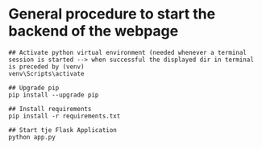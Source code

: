 # General procedure to start the backend of the webpage

    ## Activate python virtual environment (needed whenever a terminal session is started --> when successful the displayed dir in terminal is preceded by (venv)
    venv\Scripts\activate

    ## Upgrade pip
    pip install --upgrade pip

    ## Install requirements
    pip install -r requirements.txt

    ## Start tje Flask Application
    python app.py